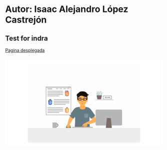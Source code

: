 # Autor: Isaac Alejandro López Castrejón

## Test for indra

[Pagina desplegada](https://ialopezc.github.io/Test.indra/pokedesx/dist/#/)

![Frontend Image](./img/frontend.gif)